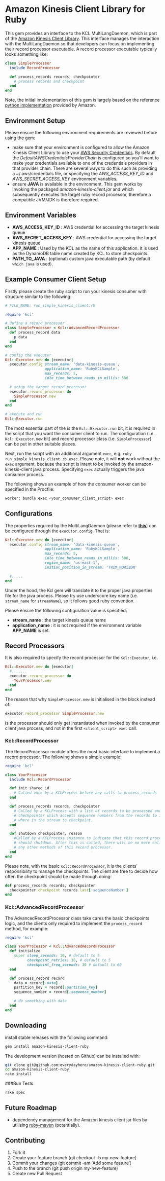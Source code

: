 Amazon Kinesis Client Library for Ruby
======================================

This gem provides an interface to the KCL MultiLangDaemon, which is part of the [Amazon Kinesis Client Library](https://github.com/awslabs/amazon-kinesis-client). This interface manages the interaction with the MultiLangDaemon so that developers can focus on implementing their record processor executable. A record processor executable typically looks something like:

```ruby
class SimpleProcessor
  include RecordProcessor

  def process_records records, checkpointer
    # process records and checkpoint
  end
end
```

Note, the initial implementation of this gem is largely based on the reference [python implementation](https://github.com/awslabs/amazon-kinesis-client-python) provided by Amazon.


Environment Setup
-----------------

Please ensure the following environment requirements are reviewed before using the gem:
- make sure that your environment is configured to allow the Amazon Kinesis Client Library to use your [AWS Security Credentials](http://docs.aws.amazon.com/general/latest/gr/aws-security-credentials.html). By default the *DefaultAWSCredentialsProviderChain* is configured so you'll want to make your credentials available to one of the credentials providers in that provider chain. There are several ways to do this such as providing a ~/.aws/credentials file, or specifying the *AWS_ACCESS_KEY_ID* and
*AWS_SECRET_ACCESS_KEY* environment variables.
- ensure **JAVA** is available in the environment. This gem works by invoking the packaged *amazon-kinesis-client.jar* and which subsequently executes the target ruby record processor, therefore a compatible JVM/JDK is therefore required.


Environment Variables
---------------------
- **AWS_ACCESS_KEY_ID** : AWS credential for accessing the target kinesis queue
- **AWS_SECRET_ACCESS_KEY** : AWS credential for accessing the target kinesis queue
- **APP_NAME** : Used by the KCL as the name of this application. It is used as the DynamoDB table name created by KCL to store checkpoints.
- **PATH_TO_JAVA** : (optional) custom java executable path (by default `which java` is used).


Example Consumer Client Setup
-----------------------------

Firstly please create the ruby script to run your kinesis consumer with structure similar to the following:

```ruby
# FILE_NAME: run_simple_kinesis_client.rb

require 'kcl'

# define a record processor
class SimpleProcessor < Kcl::AdvancedRecordProcessor
  def process_record data
    p data
  end
end

# config the executor
Kcl::Executor.new do |executor|
  executor.config stream_name: 'data-kinesis-queue',
                  application_name: 'RubyKCLSample',
                  max_records: 5,
                  idle_time_between_reads_in_millis: 500

  # setup the target record processor
  executor.record_processor do
    SimpleProcessor.new
  end
end

# execute and run
Kcl::Executor.run
```

The most essential part of the is the `Kcl::Executor.run` bit, it is required in the script that you want the consumer client to run. The configuration (i.e. `Kcl::Executor.new` bit) and record processor class (i.e. `SimpleProcessor`) can be put in other suitable places.

Next, run the script with an additional argument `exec`, e.g. `ruby run_simple_kinesis_client.rb exec`. Please note, it will **not** work without the `exec` argument, because the script is intent to be invoked by the amazon-kinesis-client java process. Specifying `exec` actually triggers the java consumer process.

The following shows an example of how the consumer worker can be specified in the Procfile:

```bash
worker: bundle exec <your_consumer_client_script> exec
```


Configurations
--------------

The properties required by the MultiLangDaemon (please refer to [**this**](https://github.com/awslabs/amazon-kinesis-client-python/blob/master/samples/sample.properties)) can be configured through the `executor.config`. That is:


```ruby
Kcl::Executor.new do |executor|
  executor.config stream_name: 'data-kinesis-queue',
                  application_name: 'RubyKCLSample',
                  max_records: 5,
                  idle_time_between_reads_in_millis: 500,
                  region_name: 'us-east-1',
                  initial_position_in_stream: 'TRIM_HORIZON'

  #.....
end
```

Under the hood, the Kcl gem will translate it to the proper java properties file for the java process. Please try use underscore key name (i.e. `stream_name` for `streamName`), so it follows good ruby convention.

Please ensure the following configuration value is specified:
- **stream_name** : the target kinesis queue name
- **application_name** : it is not required if the environment variable **APP_NAME** is set.


Record Processors
-----------------

It is also required to specify the record processor for the `Kcl::Executor`, i.e.

```ruby
Kcl::Executor.new do |executor|
  #.......
  executor.record_processor do
    YourProcessor.new
  end
end
```

The reason that why `SimpleProcessor.new` is initialised in the block instead of:

```ruby
executor.record_processor SimpleProcessor.new
```

is the processor should only get instantiated when invoked by the consumer client java process, and not in the first `<client_script> exec` call.


### Kcl::RecordProcessor

The RecordProcessor module offers the most basic interface to implement a record processor. The following shows a simple example:

```ruby
require 'kcl'

class YourProcessor
  include Kcl::RecordProcessor

  def init shared_id
    # Called once by a KCLProcess before any calls to process_records
  end

  def process_records records, checkpointer
    # Called by a KCLProcess with a list of records to be processed and a
    # checkpointer which accepts sequence numbers from the records to indicate
    # where in the stream to checkpoint.
  end

  def shutdown checkpointer, reason
    #Called by a KCLProcess instance to indicate that this record processor
    # should shutdown. After this is called, there will be no more calls to
    # any other methods of this record processor.
  end
end
```

Please note, with the basic `Kcl::RecordProcessor`, it is the clients' responsibility to manage the checkpoints. The client are free to decide how often the checkpoint should be made through doing:

```ruby
def process_records records, checkpointer
  checkpointer.checkpoint records.last['sequenceNumber']
end
```

### Kcl::AdvancedRecordProcessor

The AdvancedRecordProcessor class take cares the basic checkpoints logic, and the clients only required to implement the `process_record` method, for example:

```ruby
require 'kcl'

class YourProcessor < Kcl::AdvancedRecordProcessor
  def initialize
    super sleep_seconds: 10, # default to 5
          checkpoint_retries: 10, # default to 5
          checkpoint_freq_seconds: 30 # default to 60
  end

  def process_record record
    data = record[:data]
    partition_key = record[:partition_key]
    sequence_number = record[:sequence_number]

    # do something with data
  end
end

```


Downloading
-----------
install stable releases with the following command:

```bash
gem install amazon-kinesis-client-ruby
```

The development version (hosted on Github) can be installed with:

```bash
git clone git@github.com:everydayhero/amazon-kinesis-client-ruby.git
cd amazon-kinesis-client-ruby
rake install
```

###Run Tests
```bash
rake spec
```


Future Roadmap
--------------
- dependency management for the Amazon kinesis client jar files by utilising [ruby-maven](https://github.com/mkristian/ruby-maven) (potentially).


Contributing
------------

1. Fork it
2. Create your feature branch (git checkout -b my-new-feature)
3. Commit your changes (git commit -am 'Add some feature')
4. Push to the branch (git push origin my-new-feature)
5. Create new Pull Request
